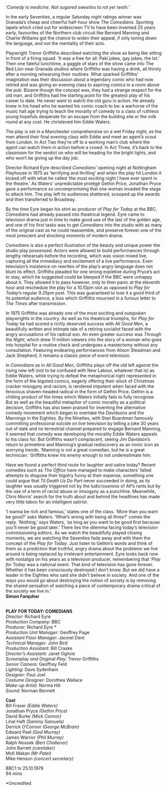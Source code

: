 

_‘Comedy is medicine. Not sugared sweeties to rot yer teeth.’_

In the early Seventies, a regular Saturday night ratings winner was Granada’s cheap and cheerful half-hour show _The Comedians_. Sporting lapels which cried out for widescreen TV to have been invented 25 years early, favourites of the Northern club circuit like Bernard Manning and Charlie Williams got the chance to widen their appeal, if only toning down the language, and not the mentality of their acts.

Playwright Trevor Griffiths described watching the show as being like sitting in front of a firing squad. ‘It was a free for all: Paki jokes, gay jokes, the lot.’ Then one fateful lunchtime, a gaggle of stars of the show came into The Red Lion near Granada studios where Griffiths was having a drink, all thirsty after a morning rehearsing their routines. What sparked Griffiths’ imagination was their discussion about a legendary comic who had now retired and was giving an evening class to aspiring comics in a room above the pub. Bizarre though the concept was, they had a strange respect for the old man, and Griffiths had the starting point for the greatest play of his career to date. He never went to watch the old guru in action. He already knew in his head who he wanted his comic coach to be: a warhorse of the music hall age trying to teach the morality of comedy to a class of ruthless young hopefuls desperate for an escape from the building site or the milk round at any cost. He christened him Eddie Waters.

The play is set in a Manchester comprehensive on a wet Friday night, as the men attend their final evening class with Eddie and meet an agent’s scout from London. In Act Two they’re off to a working man’s club where the agent can watch them in action before a crowd. In Act Three, it’s back to the classroom for the verdict on who will be heading for the bright lights, and who won’t be giving up the day job.

Director Richard Eyre described _Comedians_’ opening night at Nottingham Playhouse in 1975 as ‘terrifying and thrilling’ and when the play hit London it kicked off with what he called ‘the most exciting night I have ever spent in the theatre.’ As Waters’ unpredictable protégé Gethin Price, Jonathan Pryce gave a performance so uncompromising that one woman invaded the stage to attack him. The play left its audiences shattered, scooped up the awards and then transferred to Broadway.

By the time Eyre began his stint as producer of _Play for Today_ at the BBC, _Comedians_ had already passed into theatrical legend. Eyre came to television drama just in time to make good use of the last of the golden age, and one of his first tasks was to get _Comedians_ into the studio with as many of the original cast as he could reassemble, and preserve forever one of the most prescient and shocking moments of modern drama.

_Comedians_ is also a perfect illustration of the beauty and unique power the studio play possessed. Actors were allowed to build performances through lengthy rehearsals before the recording, which was vision mixed live, capturing all the immediacy and excitement of a live performance. Even television’s insistence on rewrites of the play’s angry language does not blunt its effect. Griffiths pleaded for one strong expletive during Pryce’s act to stay, which he suggested could be bleeped if the BBC were unhappy about it. They allowed it to pass however, only to then panic at the eleventh hour and reschedule the play for a 10.10pm slot as opposed to _Play for Today_’s regular 9.25pm post. This was guaranteed to lose it a good third of its potential audience, a loss which Griffiths mourned in a furious letter to _The Times_ after transmission.

In 1975 Griffiths was already one of the most exciting and outspoken playwrights in the country. As well as his theatrical triumphs, for _Play for Today_ he had scored a richly deserved success with _All Good Men_, a beautifully written and intimate tale of a retiring socialist faced with the angry accusations of his radical son. An even greater success was _Through the Night_, which drew 11 million viewers into the story of a woman who goes into hospital for a routine check and undergoes a mastectomy without any consultation. Featuring endearing performances from Alison Steadman and Jack Shepherd, it remains a classic piece of event television.

In _Comedians_ as in _All Good Men_, Griffiths plays off the old left against the rising new left (not to be confused with New Labour, whatever that is) as Eddie Waters, while trying to defeat the metaphorical right represented in the form of the bigoted comics, eagerly offering their stock of Christmas cracker misogyny and racism, is rendered impotent when faced with the ferocious shaven-headed radical in the form of Gethin Price. Gethin is a chilling product of the times which Waters initially fails to fully recognise. But as well as the beautiful metaphor of comic morality as a political decision, Griffiths has also been praised for inventing the alternative comedy movement which began to overtake the Davidsons and the Mannings in the Eighties. By the Nineties, with Stan Boardman famously committing professional suicide on live television by telling a joke 30 years out of date and no terrestrial channel prepared to engage Bernard Manning, it seemed that comedy was developing the morality Eddie Waters appeals to his class for. But Griffiths wasn’t complacent, seeing Jim Davidson’s return to primetime and Manning’s gradual rediscovery as an ironic icon as worrying trends. ‘Manning is not a great comedian, but he _is_ a great technician.’ Griffiths knew his enemy enough to not underestimate him.

Have we found a perfect third route for laughter and satire today? Recent comedies such as _The Office_ have managed to make characters’ failed attempts to disguise their bigotry funny at their expense, something one could argue that _Til Death Us Do Part_ never succeeded in doing, as its laughter was usually triggered not by the ludicrousness of Alf’s rants but by the use of a term of racist abuse or misogyny as a punchline. Meanwhile, Chris Morris’ search for the truth about and behind the headlines has made very little taboo for an intelligent satirist.

‘I wanna be rich and famous,’ states one of the class. ‘More than you want be good?’ asks Waters. ‘What’s wrong with being all three?’ comes the reply. ‘Nothing,’ says Waters, ‘as long as you want to be good first because you’ll never be good later.’ There lies the dilemma facing today’s television commissioning editors. As we watch the beautifully played closing moments, we are watching the Seventies fade away and with them the concept of the _Play for Today_. Just listen to Gethin’s words and think of them as a prediction that truthful, angry drama about the problems we live around is being replaced by irrelevant entertainment. Eyre looks back now with nostalgia on his years as a television producer, remembering that ‘_Play for Today_ was a national event. That kind of television has gone forever. Whether it has been consciously destroyed I don’t know. But we did have a leader in the Eighties who said she didn’t believe in society. And one of the ways you would go about destroying the notion of society is by removing the shared sensation of watching a piece of contemporary drama critical of the society we live in.’  
**Simon Farquhar**
<br><br>

**PLAY FOR TODAY: COMEDIANS**  
_Director:_ Richard Eyre  
_Production Company:_ BBC  
_Producer:_ Richard Eyre *  
_Production Unit Manager:_ Geoffrey Page  
_Assistant Floor Manager:_ Jacmel Dent  
_Technical Manager:_ John Bird  
_Production Assistant:_ Bill Craske  
_Director’s Assistant:_ Janet Ogilvie  
_Screenplay and Original Play:_ Trevor Griffiths  
_Senior Camera:_ Geoffrey Feld  
_Lighting:_ Dave Sydenham  
_Designer:_ Paul Joel  
_Costume Designer:_ Dorothea Wallace  
_Make-up Artist:_ Norma Hill  
_Sound:_ Norman Bennett

**Cast**  
Bill Fraser _(Eddie Waters)_  
Jonathan Pryce _(Gethin Price)_  
David Burke _(Mick Connor)_  
Linal Haft _(Sammy Samuels)_  
Derrick O’Connor _(George McBrain)_  
Edward Peel _(Ged Murray)_  
James Warrior _(Phil Murray)_  
Ralph Nossek _(Bert Challenor)_  
John Barrett _(caretaker)_  
Moti Makan _(Mr Patel)_  
Mike Henson _(concert secretary)_

BBC1 tx 25.10.1979  
94 mins

*Uncredited<br>
<br>
<!--stackedit_data:
eyJoaXN0b3J5IjpbMTI3MTE4NDMxN119
-->